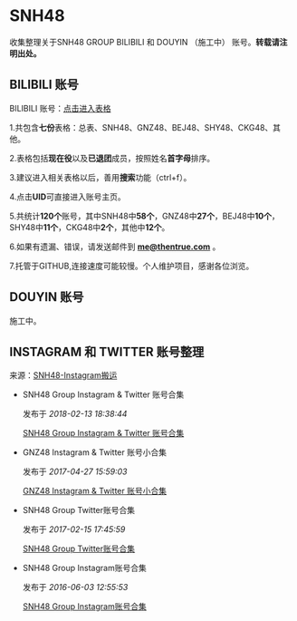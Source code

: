 # SNH48

收集整理关于SNH48 GROUP BILIBILI 和 DOUYIN （施工中） 账号。**转载请注明出处。**

## BILIBILI 账号

BILIBILI 账号：[点击进入表格](https://thentrue.com/SNH48/BILIBILI%2048.htm "BILIBILI 账号")

1.共包含**七份**表格：总表、SNH48、GNZ48、BEJ48、SHY48、CKG48、其他。

2.表格包括**现在役**以及**已退团**成员，按照姓名**首字母**排序。

3.建议进入相关表格以后，善用**搜索**功能（ctrl+f）。

4.点击**UID**可直接进入账号主页。

5.共统计**120个**账号，其中SNH48中**58个**，GNZ48中**27个**，BEJ48中**10个**，SHY48中**11个**，CKG48中**2个**，其他中**12个**。

6.如果有遗漏、错误，请发送邮件到 **me@thentrue.com** 。

7.托管于GITHUB,连接速度可能较慢。个人维护项目，感谢各位浏览。

## DOUYIN 账号

施工中。

## INSTAGRAM 和 TWITTER 账号整理

来源：[SNH48-Instagram搬运](https://www.weibo.com/SNH48ins "SNH48-Instagram搬运")

- SNH48 Group Instagram & Twitter 账号合集

  发布于 *2018-02-13 18:38:44*

  [SNH48 Group Instagram & Twitter 账号合集](http://t.cn/Ev3XBRz "SNH48 Group Instagram & Twitter 账号合集")

- GNZ48 Instagram & Twitter 账号小合集

  发布于 *2017-04-27 15:59:03*
  
  [GNZ48 Instagram & Twitter 账号小合集](http://t.cn/Ev3abnI "GNZ48 Instagram & Twitter 账号小合集")
  
- SNH48 Group Twitter账号合集

  发布于 *2017-02-15 17:45:59* 

  [SNH48 Group Twitter账号合集](http://t.cn/Ev3aiEk "SNH48 Group Twitter账号合集")

- SNH48 Group Instagram账号合集
  
  发布于 *2016-06-03 12:55:53*
  
  [SNH48 Group Instagram账号合集](http://t.cn/R8vrkid "SNH48 Group Instagram账号合集")
